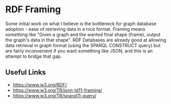 # RDF Framing

Some initial work on what I believe is the bottleneck for graph database adoption - ease of retrieving data in a nice format.
Framing means something like "Given a graph and the wanted final shape (frame), output the graph's data in that shape".
RDF Databases are already good at allowing data retrieval in graph format (using the SPARQL CONSTRUCT query) but are fairly inconvenient if you want something like JSON, and this is an attempt to bridge that gap.

## Useful Links

* https://www.w3.org/RDF/
* https://www.w3.org/TR/json-ld11-framing/
* https://www.w3.org/TR/sparql11-query/
